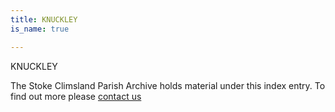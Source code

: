 ```yaml
---
title: KNUCKLEY
is_name: true

---
```


KNUCKLEY


The Stoke Climsland Parish Archive holds material under this index entry. To find out more please [contact us](/contact/)

